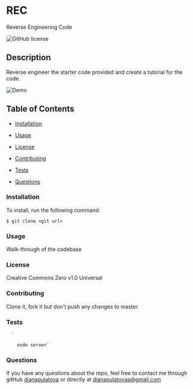 # REC
Reverse Engineering Code






  ![GitHub license](https://img.shields.io/badge/license-Creative%20Commons%20Zero%20v1.0%20Universal-blue.svg)

  ## Description
 Reverse engineer the starter code provided and create a tutorial for the code.

  ![Demo](Demo/note-taker-demo.gif)





 


  ## Table of Contents

  * [Installation](#installation)

  * [Usage](#usage)

  * [License](#license)
 
  * [Contributing](#contributing)
   
  * [Tests](#tests)

  * [Questions](#questions)
   
 
  ### Installation

  To install, run the following command:

  ```
  $ git clone <git url>
  ```

  ### Usage
  Walk-through of the codebase
  
  
  ### License
  Creative Commons Zero v1.0 Universal


  ### Contributing
  Clone it, fork it but don't push any changes to master.
  
  ### Tests
     
      
      `  

        node server`
      
      

        
  ### Questions
   
  
  If you have any questions about the repo, feel free to contact me through gitHub [dianapulatova](https://github.com/dianapulatova)
  or directly at <dianapulatovaa@gmail.com>


